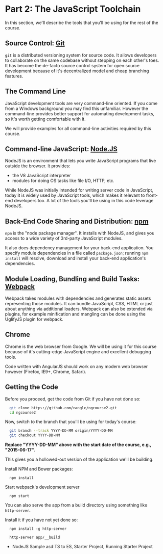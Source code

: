 # Part 2: The JavaScript Toolchain

In this section, we'll describe the tools that you'll be using for the rest of the course.

## Source Control: [Git](http://git-scm.com/)

`git` is a distributed versioning system for source code.  It allows developers to collaborate on the same codebase without stepping on each other's toes.  It has become the de-facto source control system for open source development because of it's decentralized model and cheap branching features.

## The Command Line

JavaScript development tools are very command-line oriented.  If you come from a Windows background you may find this unfamiliar.  However the command-line provides better support for automating development tasks, so it's worth getting comfortable with it.

We will provide examples for all command-line activities required by this course.

## Command-line JavaScript: [Node.JS](http://nodejs.org)

NodeJS is an environment that lets you write JavaScript programs that live outside the browser.  It provides:

* the V8 JavaScript interpreter
* modules for doing OS tasks like file I/O, HTTP, etc.

While NodeJS was initially intended for writing server code in JavaScript, today it is widely used by JavaScript tools, which makes it relevant to front-end developers too. A lot of the tools you'll be using in this code leverage NodeJS.

## Back-End Code Sharing and Distribution: [npm](https://www.npmjs.com/)

`npm` is the "node package manager".  It installs with NodeJS, and gives you access to a wide variety of 3rd-party JavaScript modules.

It also does dependency management for your back-end application.  You specify module dependencies in a file called `package.json`; running `npm install` will resolve, download and install your back-end application's dependencies.

## Module Loading, Bundling and Build Tasks: [Webpack](http://webpack.github.io/docs/what-is-webpack.html)

Webpack takes modules with dependencies and generates static assets representing those modules. It can bundle JavaScript, CSS, HTML or just about anything via additional loaders. Webpack can also be extended via plugins, for example minification and mangling can be done using the UglifyJS plugin for webpack.

## Chrome

Chrome is the web browser from Google.  We will be using it for this course because of it's cutting-edge JavaScript engine and excellent debugging tools.

Code written with AngularJS should work on any modern web browser however (Firefox, IE9+, Chrome, Safari).

## Getting the Code

Before you proceed, get the code from Git if you have not done so:

```bash
  git clone https://github.com/rangle/ngcourse2.git
  cd ngcourse2
```

Now, switch to the branch that you'll be using for today's course:

```bash
  git branch --track YYYY-DD-MM origin/YYYY-DD-MM
  git checkout YYYY-DD-MM
```

**Replace "YYYY-DD-MM" above with the start date of the course, e.g., "2015-06-17".**

This gives you a hollowed-out version of the application we'll be building.

Install NPM and Bower packages:

```
  npm install
```

Start webpack's development server

```
  npm start
```

You can also serve the app from a build directory using something like `http-server`.

Install it if you have not yet done so:

```
  npm install -g http-server
```

```
  http-server app/__build
```

 - NodeJS Sample
 asd TS to ES, Starter Project, Running Starter Project
 
 
 
